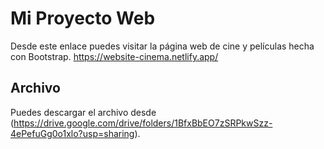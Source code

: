 # Mi Proyecto Web

Desde este enlace puedes visitar la página web de cine y películas hecha con Bootstrap. https://website-cinema.netlify.app/

## Archivo
Puedes descargar el archivo desde (https://drive.google.com/drive/folders/1BfxBbEO7zSRPkwSzz-4ePefuGg0o1xlo?usp=sharing).
